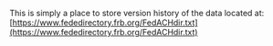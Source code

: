 This is simply a place to store version history of the data located at:
[https://www.fededirectory.frb.org/FedACHdir.txt](https://www.fededirectory.frb.org/FedACHdir.txt)

